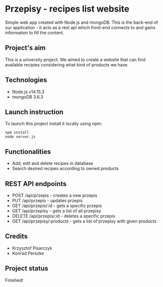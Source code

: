 # Przepisy - recipes list website
Simple web app created with Node.js and mongoDB. This is the back-end of our application - it acts as a rest api which front-end connects to and gains information to fill the content.
## Project's aim
This is a university project. We aimed to create a website that can find available recipies considering what kind of products we have.
## Technologies
* Node.js v14.15.3
* mongoDB 3.6.3
## Launch instruction
To launch this project install it locally using npm:
```
npm install
node server.js
```
## Functionalities
* Add, edit and delete recipes in database
* Search desired recipes according to owned products

## REST API endpoints
* POST /api/przepis - creates a new przepis
* PUT /api/przepis - updates przepis
* GET /api/przepis/:id - gets a specific przepis
* GET /api/przepisy - gets a list of all przepisy
* DELETE /api/przepis/:id - deletes a specific przepis
* GET /api/przepisy/:products - gets a list of przepisy with given products

## Credits
* Krzysztof Pisarczyk
* Konrad Perszke

## Project status
Finished!
